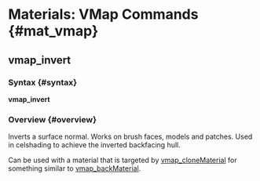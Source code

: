 # Materials: VMap Commands {#mat_vmap}
## vmap_invert
### Syntax {#syntax}

**vmap_invert**

### Overview {#overview}

Inverts a surface normal. Works on brush faces, models and patches. Used
in celshading to achieve the inverted backfacing hull.

Can be used with a material that is targeted by
[vmap_cloneMaterial](vmap_cloneMaterial)
for something similar to
[vmap_backMaterial](vmap_backMaterial).